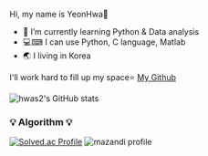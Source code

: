 Hi, my name is YeonHwa🙍
- 🌱 I’m currently learning Python & Data analysis
- 💻⌨ I can use Python, C language, Matlab
- 🌏 I living in Korea

I'll work hard to fill up my space⭐
[My Github](https://github.com/hwas2)


![hwas2's GitHub stats](https://github-readme-stats.vercel.app/api?username=hwas2&show_icons=true&theme=dracula)


### 💡 Algorithm 💡
[![Solved.ac Profile](http://mazassumnida.wtf/api/v2/generate_badge?boj=jyh98)](https://solved.ac/profile/jyh98)
![mazandi profile](http://mazandi.herokuapp.com/api?handle=studyc0de&theme=dark)
</div>
